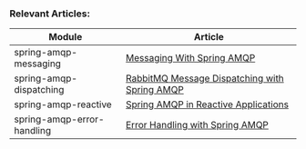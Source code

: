 ### Relevant Articles: 

Module | Article
--|--
spring-amqp-messaging | [Messaging With Spring AMQP](http://www.baeldung.com/spring-amqp)
spring-amqp-dispatching | [RabbitMQ Message Dispatching with Spring AMQP](https://www.baeldung.com/rabbitmq-spring-amqp)
spring-amqp-reactive | [Spring AMQP in Reactive Applications](https://www.baeldung.com/spring-amqp-reactive)
spring-amqp-error-handling | [Error Handling with Spring AMQP](https://www.baeldung.com/spring-amqp-error-handling)